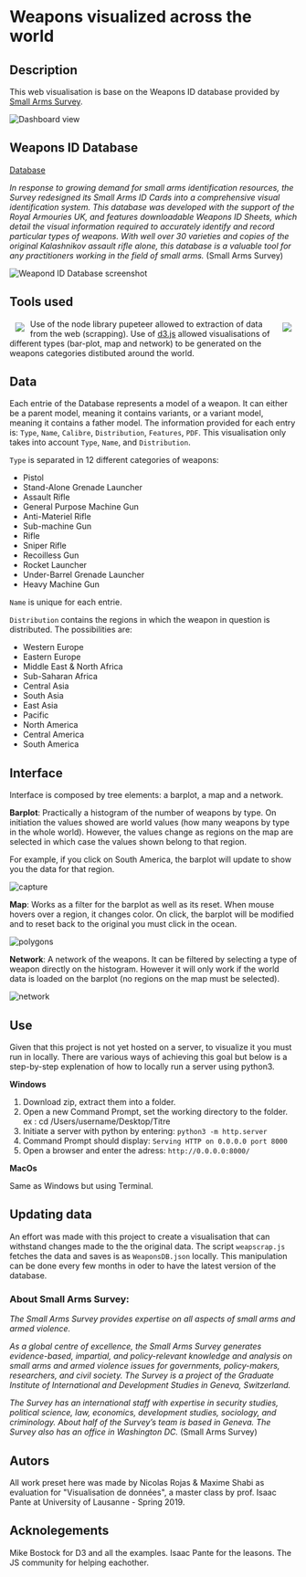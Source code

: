 # Weapons visualized across the world

## Description
This web visualisation is base on the Weapons ID database provided by [Small Arms Survey](http://www.smallarmssurvey.org).

![Dashboard view](/figures/dash.png)

## Weapons ID Database
[Database](http://www.smallarmssurvey.org/weapons-and-markets/tools/weapons-id-database.html)

*In response to growing demand for small arms identification resources, the Survey redesigned its Small Arms ID Cards into a comprehensive visual identification system. This database was developed with the support of the Royal Armouries UK, and features downloadable Weapons ID Sheets, which detail the visual information required to accurately identify and record particular types of weapons. With well over 30 varieties and copies of the original Kalashnikov assault rifle alone, this database is a valuable tool for any practitioners working in the field of small arms.* (Small Arms Survey)

![Weapond ID Database screenshot](/figures/weapIdDb.png)

## Tools used
<a href="https://d3js.org"><img src="https://d3js.org/logo.svg" align="left" hspace="10" vspace="6"></a>
<img src="https://user-images.githubusercontent.com/10379601/29446482-04f7036a-841f-11e7-9872-91d1fc2ea683.png" hspace='10' vspace='6' align="right">
Use of the node library pupeteer allowed to extraction of data from the web (scrapping).
Use of [d3.js](https://d3js.org/) allowed visualisations of different types (bar-plot, map and network) to be generated on the weapons categories distibuted around the world.



## Data
Each entrie of the Database represents a model of a weapon. It can either be a parent model, meaning it contains variants, or a variant model, meaning it contains a father model.
The information provided for each entry is: `Type`, `Name`, `Calibre`, `Distribution`, `Features`, `PDF`. This visualisation only takes into account `Type`, `Name`, and `Distribution`.

`Type` is separated in 12 different categories of weapons:

- Pistol
- Stand-Alone Grenade Launcher
- Assault Rifle
- General Purpose Machine Gun
- Anti-Materiel Rifle
- Sub-machine Gun
- Rifle
- Sniper Rifle
- Recoilless Gun
- Rocket Launcher
- Under-Barrel Grenade Launcher
- Heavy Machine Gun

`Name` is unique for each entrie.

`Distribution` contains the regions in which the weapon in question is distributed. The possibilities are:

- Western Europe
- Eastern Europe
- Middle East & North Africa
- Sub-Saharan Africa
- Central Asia
- South Asia
- East Asia
- Pacific
- North America
- Central America
- South America

## Interface
Interface is composed by tree elements: a barplot, a map and a network. 

**Barplot**: Practically a histogram of the number of weapons by type. On initiation the values showed are world values (how many weapons by type in the whole world). However, the values change as regions on the map are selected in which case the values shown belong to that region.

For example, if you click on South America, the barplot will update to show you the data for that region.

![capture](/figures/histExplained.png)

**Map**: Works as a filter for the barplot as well as its reset. When mouse hovers over a region, it changes color. On click, the barplot will be modified and to reset back to the original you must click in the ocean.

![polygons](/figures/mapHover.png)

**Network**: A network of the weapons. It can be filtered by selecting a type of weapon directly on the histogram. However it will only work if the world data is loaded on the barplot (no regions on the map must be selected).

![network](/figures/weapons_network.PNG) 

## Use
Given that this project is not yet hosted on a server, to visualize it you must run in locally. There are various ways of achieving this goal but below is a step-by-step explenation of how to locally run a server using python3.

**Windows**

1. Download zip, extract them into a folder.
2. Open a new Command Prompt, set the working directory to the folder.
ex : cd /Users/username/Desktop/Titre
3. Initiate a server with python by entering:
`python3 -m http.server`
4. Command Prompt should display: `Serving HTTP on 0.0.0.0 port 8000`
5. Open a browser and enter the adress: `http://0.0.0.0:8000/`

**MacOs**

Same as Windows but using Terminal.

## Updating data
An effort was made with this project to create a visualisation that can withstand changes made to the the original data. The script `weapscrap.js` fetches the data and saves is as `WeaponsDB.json` locally. This manipulation can be done every few months in oder to have the latest version of the database.

### About Small Arms Survey:
*The Small Arms Survey provides expertise on all aspects of small arms and armed violence.*

*As a global centre of excellence, the Small Arms Survey generates evidence-based, impartial, and policy-relevant knowledge and analysis on small arms and armed violence issues for governments, policy-makers, researchers, and civil society. The Survey is a project of the Graduate Institute of International and Development Studies in Geneva, Switzerland.*

*The Survey has an international staff with expertise in security studies, political science, law, economics, development studies, sociology, and criminology. About half of the Survey’s team is based in Geneva. The Survey also has an office in Washington DC.* (Small Arms Survey)

## Autors
All work preset here was made by Nicolas Rojas & Maxime Shabi as evaluation for "Visualisation de données", a master class by prof. Isaac Pante at University of Lausanne - Spring 2019.

## Acknolegements
Mike Bostock for D3 and all the examples.
Isaac Pante for the leasons.
The JS community for helping eachother.

